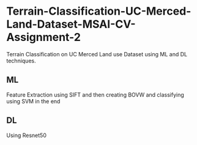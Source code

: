 # Terrain-Classification-UC-Merced-Land-Dataset-MSAI-CV-Assignment-2
Terrain Classification on UC Merced Land use Dataset using ML and DL techniques.


## ML
Feature Extraction using SIFT and then creating BOVW and classifying using SVM in the end

## DL
Using Resnet50

